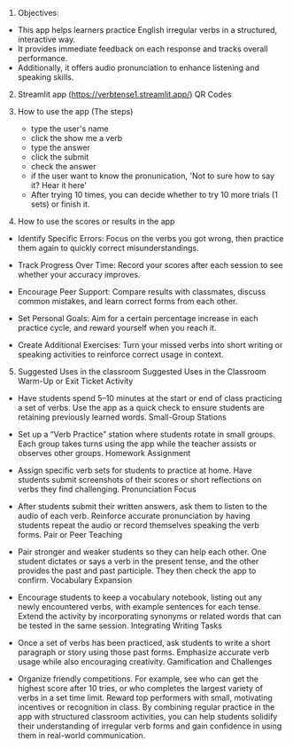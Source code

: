 1. Objectives:
- This app helps learners practice English irregular verbs in a structured, interactive way.
- It provides immediate feedback on each response and tracks overall performance.
- Additionally, it offers audio pronunciation to enhance listening and speaking skills.

2. Streamlit app (https://verbtense1.streamlit.app/)
QR Codes

4. How to use the app (The steps)
   - type the user's name
   - click the show me a verb
   - type the answer
   - click the submit
   - check the answer
   - if the user want to know the pronunication, 'Not to sure how to say it? Hear it here'
   - After trying 10 times, you can decide whether to try 10 more trials (1 sets) or finish it. 

5. How to use the scores or results in the app
- Identify Specific Errors: Focus on the verbs you got wrong, then practice them again to quickly correct misunderstandings.

- Track Progress Over Time: Record your scores after each session to see whether your accuracy improves.

- Encourage Peer Support: Compare results with classmates, discuss common mistakes, and learn correct forms from each other.

- Set Personal Goals: Aim for a certain percentage increase in each practice cycle, and reward yourself when you reach it.

- Create Additional Exercises: Turn your missed verbs into short writing or speaking activities to reinforce correct usage in context.

5. Suggested Uses in the classroom
Suggested Uses in the Classroom
Warm-Up or Exit Ticket Activity

- Have students spend 5–10 minutes at the start or end of class practicing a set of verbs.
Use the app as a quick check to ensure students are retaining previously learned words.
Small-Group Stations

- Set up a “Verb Practice” station where students rotate in small groups.
Each group takes turns using the app while the teacher assists or observes other groups.
Homework Assignment

- Assign specific verb sets for students to practice at home.
Have students submit screenshots of their scores or short reflections on verbs they find challenging.
Pronunciation Focus

- After students submit their written answers, ask them to listen to the audio of each verb.
Reinforce accurate pronunciation by having students repeat the audio or record themselves speaking the verb forms.
Pair or Peer Teaching

- Pair stronger and weaker students so they can help each other.
One student dictates or says a verb in the present tense, and the other provides the past and past participle. They then check the app to confirm.
Vocabulary Expansion

- Encourage students to keep a vocabulary notebook, listing out any newly encountered verbs, with example sentences for each tense.
Extend the activity by incorporating synonyms or related words that can be tested in the same session.
Integrating Writing Tasks

- Once a set of verbs has been practiced, ask students to write a short paragraph or story using those past forms.
Emphasize accurate verb usage while also encouraging creativity.
Gamification and Challenges

- Organize friendly competitions. For example, see who can get the highest score after 10 tries, or who completes the largest variety of verbs in a set time limit.
Reward top performers with small, motivating incentives or recognition in class.
By combining regular practice in the app with structured classroom activities, you can help students solidify their understanding of irregular verb forms and gain confidence in using them in real-world communication.
